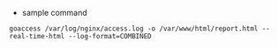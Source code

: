 - sample command
```
goaccess /var/log/nginx/access.log -o /var/www/html/report.html --real-time-html --log-format=COMBINED
```


